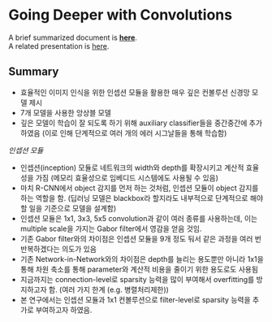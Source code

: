 # Going Deeper with Convolutions

A brief summarized document is [**here**](https://1drv.ms/w/s!AllPqyV9kKUrgUpF-MHcOw6A51u4). <br>
A related presentation is [here](https://1drv.ms/p/s!AllPqyV9kKUrgUvgumcHYR4UPOkQ).

## Summary
* 효율적인 이미지 인식을 위한 인셉션 모듈을 활용한 매우 깊은 컨볼루션 신경망 모델 제시
* 7개 모델을 사용한 앙상블 모델
* 깊은 모델이 학습이 잘 되도록 하기 위해 auxiliary classifier들을 중간중간에 추가하였음 (이로 인해 단계적으로 여러 개의 에러 시그날들을 통해 학습함) 

_인셉션 모듈_
* 인셉션(inception) 모듈로 네트워크의 width와 depth를 확장시키고 계산적 효율성을 가짐 (메모리 효율성으로 임베디드 시스템에도 사용될 수 있음)
* 마치 R-CNN에서 object 감지를 먼저 하는 것처럼, 인셉션 모듈이 object 감지를 하는 역할을 함. (딥러닝 모델은 blackbox라 할지라도 내부적으로 단계적으로 해야할 일을 기준으로 모델을 설계함)
* 인셉션 모듈은 1x1, 3x3, 5x5 convolution과 같이 여러 종류를 사용하는데, 이는 multiple scale을 가지는 Gabor filter에서 영감을 얻음 것임.
* 기존 Gabor filter와의 차이점은 인셉션 모듈을 9개 정도 둬서 같은 과정을 여러 번 반복하겠다는 의도가 있음
* 기존 Network-in-Network와의 차이점은 depth를 늘리는 용도뿐만 아니라 1x1을 통해 차원 축소를 통해 parameter와 계산적 비용을 줄이기 위한 용도로도 사용됨
* 지금까지는 connection-level로 sparsity 능력을 많이 부여해서 overfitting를 방지하고자 함. (여러 가지 한계 (e.g. 병렬처리제한))
* 본 연구에서는 인셉션 모듈과 1x1 컨볼루션으로 filter-level로 sparsity 능력을 추가로 부여하고자 하였음.



